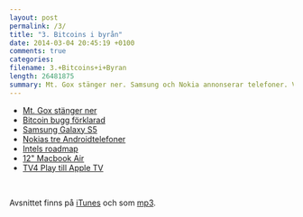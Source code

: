 ```yaml
---
layout: post
permalink: /3/
title: "3. Bitcoins i byrån"
date: 2014-03-04 20:45:19 +0100
comments: true
categories: 
filename: 3.+Bitcoins+i+Byran
length: 26481875
summary: Mt. Gox stänger ner. Samsung och Nokia annonserar telefoner. Vad händer med Macen i år?
---
```

<ul>
<li><a href="http://arstechnica.com/business/2014/02/mt-gox-once-the-worlds-largest-bitcoin-exchange-shuts-down/">Mt. Gox stänger ner</a>
</li>
<li><a href="http://m.ibtimes.com/mtgox-blames-bitcoin-withdrawal-suspension-core-developers-say-otherwise-who-really-fault-1554512">Bitcoin bugg förklarad</a>
</li>
<li><a href="http://arstechnica.com/gadgets/2014/02/samsung-announces-galaxy-s5-launching-in-the-us-in-april/">Samsung Galaxy S5</a>
</li>
<li><a href="http://arstechnica.com/gadgets/2014/02/nokia-launches-a-trio-of-android-platform-phones/">Nokias tre Androidtelefoner</a>
</li>
<li><a href="http://www.macrumors.com/2014/02/21/intel-chip-roadmap-2014/">Intels roadmap</a>
</li>
<li><a href="http://www.cultofmac.com/264131/get-12-inch-macbook-air-retina-display-2014/">12" Macbook Air</a>
</li>
<li><a href="http://www.macrumors.com/2014/02/25/apple-tv-tv4play/">TV4 Play till Apple TV</a>
</li>
</ul>




<br>
<p>
Avsnittet finns på <a href="https://itunes.apple.com/us/podcast/semikolon/id824241885">iTunes</a> och som <a href="https://s3-eu-west-1.amazonaws.com/www.semikolon.fm/audio/3.+Bitcoins+i+Byran.mp3">mp3</a>.
</p>